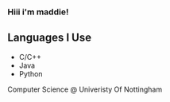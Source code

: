### Hiii i'm maddie!

## Languages I Use
- C/C++
- Java
- Python

Computer Science @ Univeristy Of Nottingham

